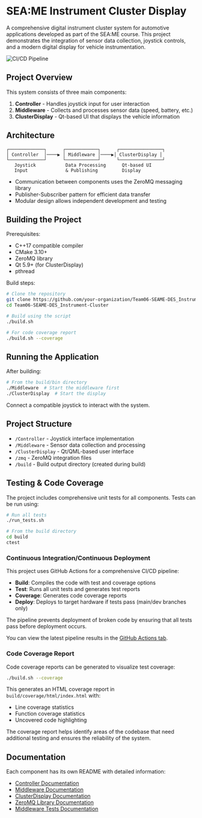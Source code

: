 # SEA:ME Instrument Cluster Display

A comprehensive digital instrument cluster system for automotive applications developed as part of the SEA:ME course. This project demonstrates the integration of sensor data collection, joystick controls, and a modern digital display for vehicle instrumentation.

![CI/CD Pipeline](https://github.com/your-organization/ClusterDisplay/actions/workflows/ci-cd-with-tests.yml/badge.svg)

## Project Overview

This system consists of three main components:

1. **Controller** - Handles joystick input for user interaction
2. **Middleware** - Collects and processes sensor data (speed, battery, etc.)
3. **ClusterDisplay** - Qt-based UI that displays the vehicle information

## Architecture

```
┌─────────────┐      ┌────────────┐      ┌────────────────┐
│ Controller  │────▶ │ Middleware │────▶│ ClusterDisplay │
└─────────────┘      └────────────┘      └────────────────┘
   Joystick           Data Processing      Qt-based UI
   Input              & Publishing         Display
```

- Communication between components uses the ZeroMQ messaging library
- Publisher-Subscriber pattern for efficient data transfer
- Modular design allows independent development and testing

## Building the Project

Prerequisites:
- C++17 compatible compiler
- CMake 3.10+
- ZeroMQ library
- Qt 5.9+ (for ClusterDisplay)
- pthread

Build steps:
```bash
# Clone the repository
git clone https://github.com/your-organization/Team06-SEAME-DES_Instrument-Cluster.git
cd Team06-SEAME-DES_Instrument-Cluster

# Build using the script
./build.sh

# For code coverage report
./build.sh --coverage
```

## Running the Application

After building:
```bash
# From the build/bin directory
./Middleware  # Start the middleware first
./ClusterDisplay  # Start the display
```

Connect a compatible joystick to interact with the system.

## Project Structure

- `/Controller` - Joystick interface implementation
- `/Middleware` - Sensor data collection and processing
- `/ClusterDisplay` - Qt/QML-based user interface
- `/zmq` - ZeroMQ integration files
- `/build` - Build output directory (created during build)

## Testing & Code Coverage

The project includes comprehensive unit tests for all components. Tests can be run using:

```bash
# Run all tests
./run_tests.sh

# From the build directory
cd build
ctest
```

### Continuous Integration/Continuous Deployment

This project uses GitHub Actions for a comprehensive CI/CD pipeline:

- **Build**: Compiles the code with test and coverage options
- **Test**: Runs all unit tests and generates test reports
- **Coverage**: Generates code coverage reports
- **Deploy**: Deploys to target hardware if tests pass (main/dev branches only)

The pipeline prevents deployment of broken code by ensuring that all tests pass before deployment occurs.

You can view the latest pipeline results in the [GitHub Actions tab](https://github.com/your-organization/ClusterDisplay/actions).

### Code Coverage Report

Code coverage reports can be generated to visualize test coverage:

```bash
./build.sh --coverage
```

This generates an HTML coverage report in `build/coverage/html/index.html` with:

- Line coverage statistics
- Function coverage statistics
- Uncovered code highlighting

The coverage report helps identify areas of the codebase that need additional testing and ensures the reliability of the system.


## Documentation

Each component has its own README with detailed information:
- [Controller Documentation](Controller/README.md)
- [Middleware Documentation](Middleware/README.md)
- [ClusterDisplay Documentation](ClusterDisplay/README.md)
- [ZeroMQ Library Documentation](zmq/README.md)
- [Middleware Tests Documentation](Middleware/test/README.md)
